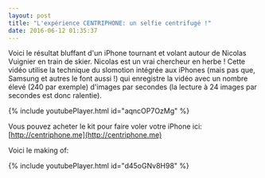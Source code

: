 ```yaml
---
layout: post
title: "L'expérience CENTRIPHONE: un selfie centrifugé !"
date: 2016-06-12 01:35:37
---
```

Voici le résultat bluffant d'un iPhone tournant et volant autour de Nicolas Vuignier en train de skier. Nicolas est un vrai chercheur en herbe !
Cette vidéo utilise la technique du slomotion intégrée aux iPhones (mais pas que, Samsung et autres le font aussi !) qui enregistre la vidéo avec un nombre élevé (240 par exemple) d'images par secondes (la lecture à 24 images par secondes est donc ralentie).

{% include youtubePlayer.html id="aqncOP7OzMg" %}

Vous pouvez acheter le kit pour faire voler votre iPhone ici: [http://centriphone.me](http://centriphone.me)

Voici le making of:

{% include youtubePlayer.html id="d45oGNv8H98" %}
